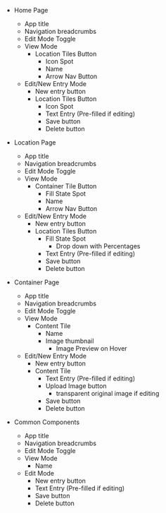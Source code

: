 - Home Page
	- App title
	- Navigation breadcrumbs
	- Edit Mode Toggle
	- View Mode
		- Location Tiles Button
			- Icon Spot
			- Name
			- Arrow Nav Button
	- Edit/New Entry Mode
		- New entry button
		- Location Tiles Button
			- Icon Spot
			- Text Entry (Pre-filled if editing)
			- Save button
			- Delete button
- Location Page
	- App title
	- Navigation breadcrumbs
	- Edit Mode Toggle
	- View Mode
		- Container Tile Button
			- Fill State Spot
			- Name
			- Arrow Nav Button
	- Edit/New Entry Mode
		- New entry button
		- Location Tiles Button
			- Fill State Spot
				- Drop down with Percentages
			- Text Entry (Pre-filled if editing)
			- Save button
			- Delete button
- Container Page
	- App title
	- Navigation breadcrumbs
	- Edit Mode Toggle
	- View Mode
		- Content Tile
			- Name
			- Image thumbnail
				- Image Preview on Hover
	- Edit/New Entry Mode
		- New entry button
		- Content Tile
			- Text Entry (Pre-filled if editing)
			- Upload Image button
				- transparent original image if editing
			- Save button
			- Delete button

- Common Components
	- App title
	- Navigation breadcrumbs
	- Edit Mode Toggle
	- View Mode
		- Name
	- Edit Mode
		- New entry button
		- Text Entry (Pre-filled if editing)
		- Save button
		- Delete button
